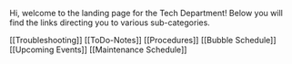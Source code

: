 Hi, welcome to the landing page for the Tech Department! Below you will find the links directing you to various sub-categories.

[[Troubleshooting]]
[[ToDo-Notes]]
[[Procedures]]
[[Bubble Schedule]]
[[Upcoming Events]]
[[Maintenance Schedule]]
